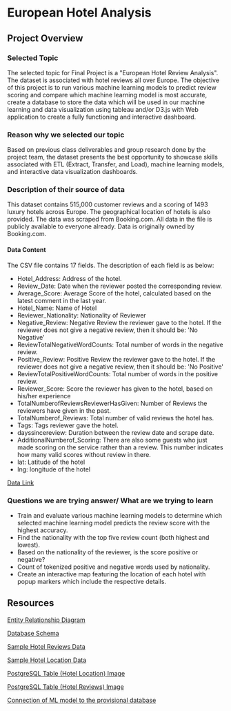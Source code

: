 # European Hotel Analysis

## Project Overview

### Selected Topic
The selected topic for Final Project is a "European Hotel Review Analysis".  The dataset is associated with hotel reviews all over Europe.  The objective of this project is to run various machine learning models to predict review scoring and compare which machine learning model is most accurate, create a database to store the data which will be used in our machine learning and data visualization using tableau and/or D3.js with Web application to create a fully functioning and interactive dashboard.

### Reason why we selected our topic
Based on previous class deliverables and group research done by the project team, the dataset presents the best opportunity to showcase skills associated with ETL (Extract, Transfer, and Load), machine learning models, and interactive data visualization dashboards.

### Description of their source of data
This dataset contains 515,000 customer reviews and a scoring of 1493 luxury hotels across Europe. The geographical location of hotels is also provided. The data was scraped from Booking.com. All data in the file is publicly available to everyone already. Data is originally owned by Booking.com. 

#### Data Content
The CSV file contains 17 fields. The description of each field is as below:
- Hotel_Address: Address of the hotel.
- Review_Date: Date when the reviewer posted the corresponding review.
- Average_Score: Average Score of the hotel, calculated based on the latest comment in the last year.
- Hotel_Name: Name of Hotel
- Reviewer_Nationality: Nationality of Reviewer
- Negative_Review: Negative Review the reviewer gave to the hotel. If the reviewer does not give a negative review, then it should be: 'No Negative'
- ReviewTotalNegativeWordCounts: Total number of words in the negative review.
- Positive_Review: Positive Review the reviewer gave to the hotel. If the reviewer does not give a negative review, then it should be: 'No Positive'
- ReviewTotalPositiveWordCounts: Total number of words in the positive review.
- Reviewer_Score: Score the reviewer has given to the hotel, based on his/her experience
- TotalNumberofReviewsReviewerHasGiven: Number of Reviews the reviewers have given in the past.
- TotalNumberof_Reviews: Total number of valid reviews the hotel has.
- Tags: Tags reviewer gave the hotel.
- dayssincereview: Duration between the review date and scrape date.
- AdditionalNumberof_Scoring: There are also some guests who just made scoring on the service rather than a review. This number indicates how many valid scores without review in there.
- lat: Latitude of the hotel
- lng: longitude of the hotel

[Data Link ](https://www.kaggle.com/jiashenliu/515k-hotel-reviews-data-in-europe)

### Questions we are trying answer/ What are we trying to learn

- Train and evaluate various machine learning models to determine which selected machine learning model predicts the review score with the highest accuracy.
- Find the nationality with the top five review count (both highest and lowest). 
- Based on the nationality of the reviewer, is the score positive or negative?
- Count of tokenized positive and negative words used by nationality.
- Create an interactive map featuring the location of each hotel with popup markers which include the respective details.

## Resources 
[Entity Relationship Diagram](https://github.com/JagpreetBath/European_Hotel_Analysis/blob/main/database_design/ERD_Schemas/DB_ERD.png)

[Database Schema](https://github.com/JagpreetBath/European_Hotel_Analysis/blob/main/database_design/ERD_Schemas/DB_Schema.sql)

[Sample Hotel Reviews Data ](https://github.com/JagpreetBath/European_Hotel_Analysis/blob/main/database_design/Tables/sample_table_hotel_reviews.csv)

[Sample Hotel Location Data ](https://github.com/JagpreetBath/European_Hotel_Analysis/blob/main/database_design/Tables/sample_table_hotel_location.csv)

[PostgreSQL Table (Hotel Location) Image](https://github.com/JagpreetBath/European_Hotel_Analysis/blob/main/database_design/Sample_hotel_location.png)

[PostgreSQL Table (Hotel Reviews) Image](https://github.com/JagpreetBath/European_Hotel_Analysis/blob/main/database_design/Sample_hotel_reviews.png
)

[Connection of ML model to the provisional database](https://github.com/JagpreetBath/European_Hotel_Analysis/blob/main/MachineLearning_Prototype/NLP_Numerical_Reviews.ipynb)

